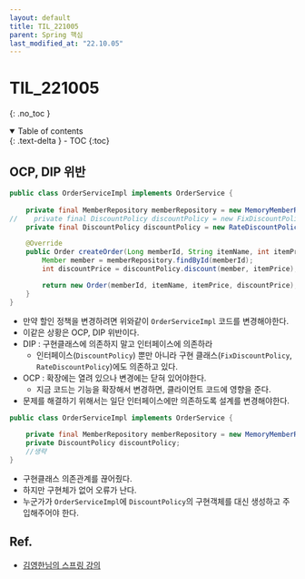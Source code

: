 ```yaml
---
layout: default
title: TIL_221005
parent: Spring 핵심
last_modified_at: "22.10.05"
---
```


# TIL_221005
{: .no_toc }

<details open markdown="block">
  <summary>
    Table of contents
  </summary>
  {: .text-delta }
- TOC
{:toc}
</details>

## OCP, DIP 위반
```java
public class OrderServiceImpl implements OrderService {
    
    private final MemberRepository memberRepository = new MemoryMemberRepository();
//    private final DiscountPolicy discountPolicy = new FixDiscountPolicy();
    private final DiscountPolicy discountPolicy = new RateDiscountPolicy();

    @Override
    public Order createOrder(Long memberId, String itemName, int itemPrice) {
        Member member = memberRepository.findById(memberId);
        int discountPrice = discountPolicy.discount(member, itemPrice);

        return new Order(memberId, itemName, itemPrice, discountPrice);
    }
}
```
- 만약 할인 정책을 변경하려면 위와같이 <code class="language-plaintext highlighter-rouge">OrderServiceImpl</code> 코드를 변경해야한다.
- 이같은 상황은 OCP, DIP 위반이다.
- DIP : 구현클래스에 의존하지 말고 인터페이스에 의존하라
  - 인터페이스(<code class="language-plaintext highlighter-rouge">DiscountPolicy</code>) 뿐만 아니라 구현 클래스(<code class="language-plaintext highlighter-rouge">FixDiscountPolicy</code>, <code class="language-plaintext highlighter-rouge">RateDiscountPolicy</code>)에도 의존하고 있다.
- OCP : 확장에는 열려 있으나 변경에는 닫혀 있어야한다.
  - 지금 코드는 기능을 확장해서 변경하면, 클라이언트 코드에 영향을 준다.
- 문제를 해결하기 위해서는 일단 인터페이스에만 의존하도록 설계를 변경해야한다.
```java
public class OrderServiceImpl implements OrderService {
    
    private final MemberRepository memberRepository = new MemoryMemberRepository();
    private DiscountPolicy discountPolicy;
    //생략
}
```
- 구현클래스 의존관계를 끊어줬다.
- 하지만 구현체가 없어 오류가 난다.
- 누군가가 <code class="language-plaintext highlighter-rouge">OrderServiceImpl</code>에 <code class="language-plaintext highlighter-rouge">DiscountPolicy</code>의 구현객체를 대신 생성하고 주입해주어야 한다.
## Ref.
- <a href="https://www.inflearn.com/course/%EC%8A%A4%ED%94%84%EB%A7%81-%ED%95%B5%EC%8B%AC-%EC%9B%90%EB%A6%AC-%EA%B8%B0%EB%B3%B8%ED%8E%B8/dashboard">김영한님의 스프링 강의</a>
